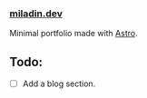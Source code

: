 ### [miladin.dev](https://miladin.dev) 
Minimal portfolio made with [Astro](https://astro.build/).

## Todo:
- [ ] Add a blog section.
